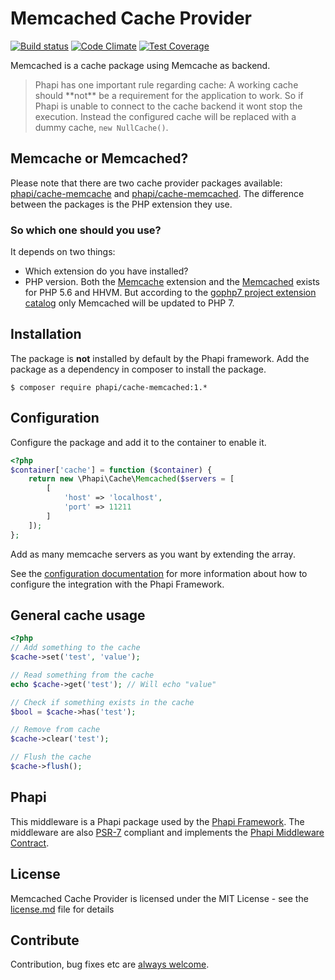 # Memcached Cache Provider

[![Build status](https://img.shields.io/travis/phapi/cache-memcached.svg?style=flat-square)](https://travis-ci.org/phapi/cache-memcached)
[![Code Climate](https://img.shields.io/codeclimate/github/phapi/cache-memcached.svg?style=flat-square)](https://codeclimate.com/github/phapi/cache-memcached)
[![Test Coverage](https://img.shields.io/codeclimate/coverage/github/phapi/cache-memcached.svg?style=flat-square)](https://codeclimate.com/github/phapi/cache-memcache/coveraged)

Memcached is a cache package using Memcache as backend.

<blockquote>Phapi has one important rule regarding cache: A working cache should **not** be a requirement for the application to work. So if Phapi is unable to connect to the cache backend it wont stop the execution. Instead the configured cache will be replaced with a dummy cache, <code>new NullCache()</code>.</blockquote>

## Memcache or Memcached?
Please note that there are two cache provider packages available: [phapi/cache-memcache](https://github.com/phapi/cache-memcache) and [phapi/cache-memcached](https://github.com/phapi/cache-memcached). The difference between the packages is the PHP extension they use.

### So which one should you use?
It depends on two things:

- Which extension do you have installed?
- PHP version. Both the [Memcache](http://php.net/manual/en/book.memcache.php) extension and the [Memcached](http://php.net/manual/en/book.memcached.php) exists for PHP 5.6 and HHVM. But according to the [gophp7 project extension catalog](https://github.com/gophp7/gophp7-ext/wiki/extensions-catalog) only Memcached will be updated to PHP 7.

## Installation
The package is **not** installed by default by the Phapi framework. Add the package as a dependency in composer to install the package.

```shell
$ composer require phapi/cache-memcached:1.*
```

## Configuration
Configure the package and add it to the container to enable it.

```php
<?php
$container['cache'] = function ($container) {
    return new \Phapi\Cache\Memcached($servers = [
        [
            'host' => 'localhost',
            'port' => 11211
        ]
    ]);
};
```
Add as many memcache servers as you want by extending the array.

See the [configuration documentation](http://phapi.github.io/docs/started/configuration/) for more information about how to configure the integration with the Phapi Framework.

## General cache usage
```php
<?php
// Add something to the cache
$cache->set('test', 'value');

// Read something from the cache
echo $cache->get('test'); // Will echo "value"

// Check if something exists in the cache
$bool = $cache->has('test');

// Remove from cache
$cache->clear('test');

// Flush the cache
$cache->flush();
```

## Phapi
This middleware is a Phapi package used by the [Phapi Framework](https://github.com/phapi/phapi-framework). The middleware are also [PSR-7](https://github.com/php-fig/http-message) compliant and implements the [Phapi Middleware Contract](https://github.com/phapi/contract).

## License
Memcached Cache Provider is licensed under the MIT License - see the [license.md](https://github.com/phapi/cache-memcached/blob/master/license.md) file for details

## Contribute
Contribution, bug fixes etc are [always welcome](https://github.com/phapi/cache-memcached/issues/new).
